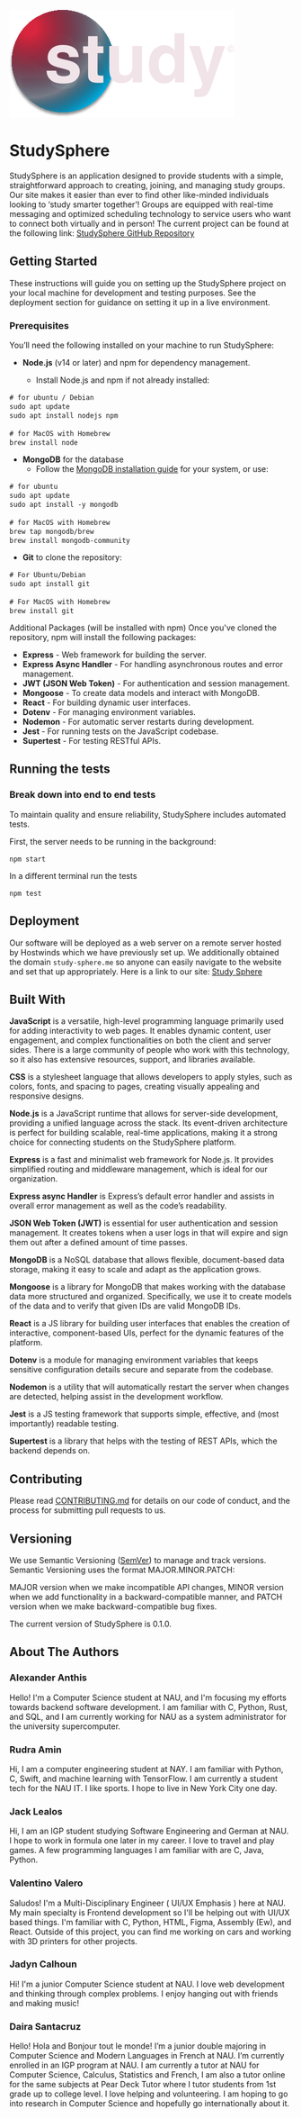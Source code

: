 ![Study Sphere Logo](Deliverables/res/daira_d4/S__study_COPY.png)
# StudySphere
StudySphere is an application designed to provide students with a simple, straightforward approach to creating, joining, and managing study groups. Our site makes it easier than ever to find other like-minded individuals looking to ‘study smarter together’! Groups are equipped with real-time messaging and optimized scheduling technology to service users who want to connect both virtually and in person! The current project can be found at the following link: [StudySphere GitHub Repository](https://github.com/jadynlaila/Study_Group_Platform)

## Getting Started

These instructions will guide you on setting up the StudySphere project on your local machine for development and testing purposes. See the deployment section for guidance on setting it up in a live environment.

### Prerequisites

You’ll need the following installed on your machine to run StudySphere:

- **Node.js** (v14 or later) and npm for dependency management.

  - Install Node.js and npm if not already installed:

```
# for ubuntu / Debian
sudo apt update
sudo apt install nodejs npm

# for MacOS with Homebrew
brew install node
```

- **MongoDB** for the database
  - Follow the [MongoDB installation guide](https://www.mongodb.com/docs/manual/installation/) for your system, or use:

```
# for ubuntu 
sudo apt update
sudo apt install -y mongodb

# for MacOS with Homebrew
brew tap mongodb/brew
brew install mongodb-community
```  

- **Git** to clone the repository:

```
# For Ubuntu/Debian
sudo apt install git

# For MacOS with Homebrew
brew install git
```
Additional Packages (will be installed with npm)
Once you've cloned the repository, npm will install the following packages:

- **Express** - Web framework for building the server.
- **Express Async Handler** - For handling asynchronous routes and error management.
- **JWT (JSON Web Token)** - For authentication and session management.
- **Mongoose** - To create data models and interact with MongoDB.
- **React** - For building dynamic user interfaces.
- **Dotenv** - For managing environment variables.
- **Nodemon** - For automatic server restarts during development.
- **Jest** - For running tests on the JavaScript codebase.
- **Supertest** - For testing RESTful APIs.

## Running the tests


### Break down into end to end tests

To maintain quality and ensure reliability, StudySphere includes automated tests.

First, the server needs to be running in the background:
```
npm start
```
In a different terminal run the tests

```
npm test
```


## Deployment

Our software will be deployed as a web server on a remote server hosted by Hostwinds which we have previously set up. We additionally obtained the domain `study-sphere.me` so anyone can easily navigate to the website and set that up appropriately.
Here is a link to our site: [Study Sphere](http://study-sphere.me/)

## Built With


**JavaScript** is a versatile, high-level programming language primarily used for adding interactivity to web pages. It enables dynamic content, user engagement, and complex functionalities on both the client and server sides. There is a large community of people who work with this technology, so it also has extensive resources, support, and libraries available.

**CSS** is a stylesheet language that allows developers to apply styles, such as colors, fonts, and spacing to pages, creating visually appealing and responsive designs.

**Node.js** is a JavaScript runtime that allows for server-side development, providing a unified language across the stack. Its event-driven architecture is perfect for building scalable, real-time applications, making it a strong choice for connecting students on the StudySphere platform.

**Express** is a fast and minimalist web framework for Node.js. It provides simplified routing and middleware management, which is ideal for our organization.

**Express async Handler** is Express’s default error handler and assists in overall error management as well as the code’s readability.

**JSON Web Token (JWT)** is essential for user authentication and session management. It creates tokens when a user logs in that will expire and sign them out after a defined amount of time passes.

**MongoDB** is a NoSQL database that allows flexible, document-based data storage, making it easy to scale and adapt as the application grows.

**Mongoose** is a library for MongoDB that makes working with the database data more structured and organized. Specifically, we use it to create models of the data and to verify that given IDs are valid MongoDB IDs.

**React** is a JS library for building user interfaces that enables the creation of interactive, component-based UIs, perfect for the dynamic features of the platform.

**Dotenv** is a module for managing environment variables that keeps sensitive configuration details secure and separate from the codebase.

**Nodemon** is a utility that will automatically restart the server when changes are detected, helping assist in the development workflow.

**Jest** is a JS testing framework that supports simple, effective, and (most importantly) readable testing.

**Supertest** is a library that helps with the testing of REST APIs, which the backend depends on.

## Contributing

Please read [CONTRIBUTING.md](CONTRIBUTING.md) for details on our code of conduct, and the process for submitting pull requests to us.

## Versioning

We use Semantic Versioning ([SemVer](http://semver.org/)) to manage and track versions. Semantic Versioning uses the format MAJOR.MINOR.PATCH:

MAJOR version when we make incompatible API changes,
MINOR version when we add functionality in a backward-compatible manner, and
PATCH version when we make backward-compatible bug fixes.

The current version of StudySphere is 0.1.0. 
 


## About The Authors
### Alexander Anthis
Hello! I'm a Computer Science student at NAU, and I'm focusing my efforts towards backend software development. I am familiar with C, Python, Rust, and SQL, and I am currently working for NAU as a system administrator  for the university supercomputer.

### Rudra Amin
Hi, I am a computer engineering student at NAY. I am familiar with Python, C, Swift, and machine learning with TensorFlow. I am currently a student tech for the NAU IT. I like sports. I hope to live in New York City one day.

### Jack Lealos
Hi, I am an IGP student studying Software Engineering and German at NAU. I hope to work in formula one later in my career. I love to travel and play games. A few programming languages I am familiar with are C, Java, Python.

### Valentino Valero
Saludos! I'm a Multi-Disciplinary Engineer ( UI/UX Emphasis ) here at NAU. My main specialty is Frontend development so I'll be helping out with UI/UX based things. I'm familiar with C, Python, HTML, Figma, Assembly (Ew), and React. Outside of this project, you can find me working on cars and working with 3D printers for other projects.

### Jadyn Calhoun
Hi! I'm a junior Computer Science student at NAU. I love web development and thinking through complex problems. I enjoy hanging out with friends and making music!

### Daira Santacruz
Hello! Hola and Bonjour tout le monde! I’m a junior double majoring in Computer Science and Modern Languages in French at NAU. I’m currently enrolled in an IGP program at NAU. I am currently a tutor at NAU for Computer Science, Calculus, Statistics and French, I am also a tutor online for the same subjects at Pear Deck Tutor where I tutor students from 1st grade up to college level. I love helping and volunteering. I am hoping to go into research in Computer Science and hopefully go internationally about it. 